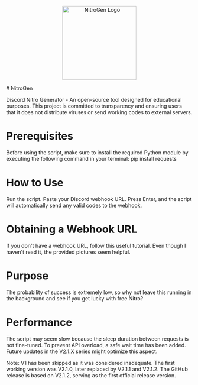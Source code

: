 <p align="center">
  <img src="your-logo.png" alt="NitroGen Logo" width="200"/>
</p>
# NitroGen

Discord Nitro Generator - An open-source tool designed for educational purposes. This project is committed to transparency and ensuring users that it does not distribute viruses or send working codes to external servers.

# Prerequisites

Before using the script, make sure to install the required Python module by executing the following command in your terminal:
pip install requests

# How to Use
Run the script.
Paste your Discord webhook URL.
Press Enter, and the script will automatically send any valid codes to the webhook.

# Obtaining a Webhook URL
If you don't have a webhook URL, follow this useful tutorial. Even though I haven't read it, the provided pictures seem helpful.

# Purpose
The probability of success is extremely low, so why not leave this running in the background and see if you get lucky with free Nitro?

# Performance
The script may seem slow because the sleep duration between requests is not fine-tuned. To prevent API overload, a safe wait time has been added. Future updates in the V2.1.X series might optimize this aspect.

Note: V1 has been skipped as it was considered inadequate. The first working version was V2.1.0, later replaced by V2.1.1 and V2.1.2. The GitHub release is based on V2.1.2, serving as the first official release version.
